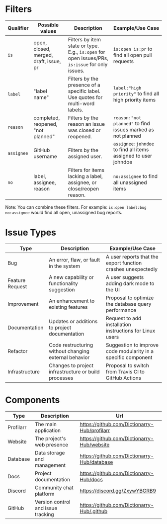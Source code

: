 # Filters

| Qualifier  | Possible values                        | Description                                                                                     | Example/Use Case |
| ---------- | -------------------------------------- | ----------------------------------------------------------------------------------------------- | ---------------- |
| `is`       | open, closed, merged, draft, issue, pr | Filters by item state or type. E.g., `is:open` for open issues/PRs, `is:issue` for only issues. | `is:open is:pr` to find all open pull requests |
| `label`    | "label name"                           | Filters by the presence of a specific label. Use quotes for multi-word labels.                  | `label:"high priority"` to find all high priority items |
| `reason`   | completed, reopened, "not planned"     | Filters by the reason an issue was closed or reopened.                                          | `reason:"not planned"` to find issues marked as not planned |
| `assignee` | GitHub username                        | Filters by the assigned user.                                                                   | `assignee:johndoe` to find all items assigned to user johndoe |
| `no`       | label, assignee, reason                | Filters for items lacking a label, assignee, or close/reopen reason.                            | `no:assignee` to find all unassigned items |

Note: You can combine these filters. For example: `is:open label:bug no:assignee` would find all open, unassigned bug reports.
# Issue Types
| Type            | Description                                           | Example/Use Case                                              |
| --------------- | ----------------------------------------------------- | ------------------------------------------------------------- |
| Bug             | An error, flaw, or fault in the system                | A user reports that the export function crashes unexpectedly  |
| Feature Request | A new capability or functionality suggestion          | A user suggests adding dark mode to the UI                    |
| Improvement     | An enhancement to existing features                   | Proposal to optimize the database query performance           |
| Documentation   | Updates or additions to project documentation         | Request to add installation instructions for Linux users      |
| Refactor        | Code restructuring without changing external behavior | Suggestion to improve code modularity in a specific component |
| Infrastructure  | Changes to project infrastructure or build processes  | Proposal to switch from Travis CI to GitHub Actions           |

# Components
| Type      | Description                        | Url                                          |
| --------- | ---------------------------------- | -------------------------------------------- |
| Profilarr | The main application               | https://github.com/Dictionarry-Hub/profilarr |
| Website   | The project's web presence         | https://github.com/Dictionarry-Hub/website   |
| Database  | Data storage and management        | https://github.com/Dictionarry-Hub/database  |
| Docs      | Project documentation              | https://github.com/Dictionarry-Hub/docs      |
| Discord   | Community chat platform            | https://discord.gg/ZxywYBGRB9                |
| GitHub    | Version control and issue tracking | https://github.com/Dictionarry-Hub/.github   |
